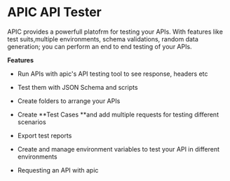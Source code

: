 # APIC API Tester

APIC provides a powerfull platofrm for testing your APIs. With features like test suits,multiple environments, schema validations, random data generation; you can perform an end to end testing of your APIs.

**Features**

* Run APIs with apic's API testing tool to see response, headers etc
* Test them with JSON Schema and scripts
* Create folders to arrange your APIs
* Create **Test Cases **and add multiple requests for testing different scenarios
* Export test reports
* Create and manage environment variables to test your API in different environments

* Requesting an API with apic



